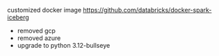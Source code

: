 customized docker image https://github.com/databricks/docker-spark-iceberg

- removed gcp
- removed azure
- upgrade to python 3.12-bullseye
